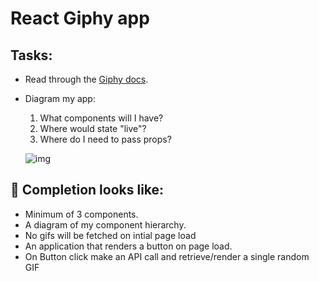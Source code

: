 # React Giphy app

## Tasks:

* Read through the [Giphy docs](https://developers.giphy.com/docs/api/endpoint/#random-id). 
* Diagram my app:
    1. What components will I have?
    2. Where would state "live"?
    3.  Where do I need to pass props?

    ![img](..img/giphylab-wireframe.jpg)


## 🚀 Completion looks like:

- Minimum of 3 components.
- A diagram of my component hierarchy.
- No gifs will be fetched on intial page load
- An application that renders a button on page load.
- On Button click make an API call and retrieve/render a single random GIF